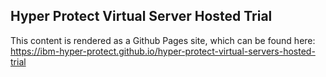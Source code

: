 ## Hyper Protect Virtual Server Hosted Trial

This content is rendered as a Github Pages site, which can be found here: https://ibm-hyper-protect.github.io/hyper-protect-virtual-servers-hosted-trial
